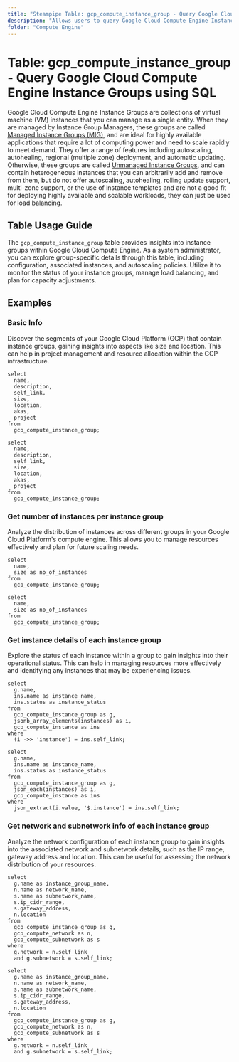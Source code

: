 ```yaml
---
title: "Steampipe Table: gcp_compute_instance_group - Query Google Cloud Compute Engine Instance Groups using SQL"
description: "Allows users to query Google Cloud Compute Engine Instance Groups, providing insights into the configuration, status, and properties of these groups."
folder: "Compute Engine"
---
```


# Table: gcp_compute_instance_group - Query Google Cloud Compute Engine Instance Groups using SQL

Google Cloud Compute Engine Instance Groups are collections of virtual machine (VM) instances that you can manage as a single entity. When they are managed by Instance Group Managers, these groups are called [Managed Instance Groups (MIG)](https://cloud.google.com/compute/docs/instance-groups#managed_instance_groups), and are ideal for highly available applications that require a lot of computing power and need to scale rapidly to meet demand. They offer a range of features including autoscaling, autohealing, regional (multiple zone) deployment, and automatic updating. Otherwise, these groups are called [Unmanaged Instance Groups](https://cloud.google.com/compute/docs/instance-groups#unmanaged_instance_groups), and can contain heterogeneous instances that you can arbitrarily add and remove from them, but do not offer autoscaling, autohealing, rolling update support, multi-zone support, or the use of instance templates and are not a good fit for deploying highly available and scalable workloads, they can just be used for load balancing.

## Table Usage Guide

The `gcp_compute_instance_group` table provides insights into instance groups within Google Cloud Compute Engine. As a system administrator, you can explore group-specific details through this table, including configuration, associated instances, and autoscaling policies. Utilize it to monitor the status of your instance groups, manage load balancing, and plan for capacity adjustments.

## Examples

### Basic Info
Discover the segments of your Google Cloud Platform (GCP) that contain instance groups, gaining insights into aspects like size and location. This can help in project management and resource allocation within the GCP infrastructure.

```sql+postgres
select
  name,
  description,
  self_link,
  size,
  location,
  akas,
  project
from
  gcp_compute_instance_group;
```

```sql+sqlite
select
  name,
  description,
  self_link,
  size,
  location,
  akas,
  project
from
  gcp_compute_instance_group;
```

### Get number of instances per instance group
Analyze the distribution of instances across different groups in your Google Cloud Platform's compute engine. This allows you to manage resources effectively and plan for future scaling needs.

```sql+postgres
select
  name,
  size as no_of_instances
from
  gcp_compute_instance_group;
```

```sql+sqlite
select
  name,
  size as no_of_instances
from
  gcp_compute_instance_group;
```

### Get instance details of each instance group
Explore the status of each instance within a group to gain insights into their operational status. This can help in managing resources more effectively and identifying any instances that may be experiencing issues.

```sql+postgres
select
  g.name,
  ins.name as instance_name,
  ins.status as instance_status
from
  gcp_compute_instance_group as g,
  jsonb_array_elements(instances) as i,
  gcp_compute_instance as ins
where
  (i ->> 'instance') = ins.self_link;
```

```sql+sqlite
select
  g.name,
  ins.name as instance_name,
  ins.status as instance_status
from
  gcp_compute_instance_group as g,
  json_each(instances) as i,
  gcp_compute_instance as ins
where
  json_extract(i.value, '$.instance') = ins.self_link;
```

### Get network and subnetwork info of each instance group
Analyze the network configuration of each instance group to gain insights into the associated network and subnetwork details, such as the IP range, gateway address and location. This can be useful for assessing the network distribution of your resources.

```sql+postgres
select
  g.name as instance_group_name,
  n.name as network_name,
  s.name as subnetwork_name,
  s.ip_cidr_range,
  s.gateway_address,
  n.location
from
  gcp_compute_instance_group as g,
  gcp_compute_network as n,
  gcp_compute_subnetwork as s
where
  g.network = n.self_link
  and g.subnetwork = s.self_link;
```

```sql+sqlite
select
  g.name as instance_group_name,
  n.name as network_name,
  s.name as subnetwork_name,
  s.ip_cidr_range,
  s.gateway_address,
  n.location
from
  gcp_compute_instance_group as g,
  gcp_compute_network as n,
  gcp_compute_subnetwork as s
where
  g.network = n.self_link
  and g.subnetwork = s.self_link;
```
